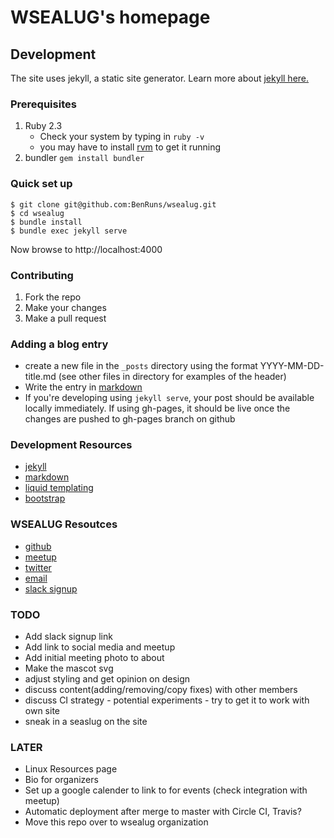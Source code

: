 # WSEALUG's homepage

## Development
The site uses jekyll, a static site generator. Learn more
about [jekyll here.](http://jekyllrb.com/)

### Prerequisites

1. Ruby 2.3
   - Check your system by typing in `ruby -v`
   - you may have to install [rvm](http://rvm.io) to get it running
2.  bundler `gem install bundler`

### Quick set up

    $ git clone git@github.com:BenRuns/wsealug.git
    $ cd wsealug
    $ bundle install
    $ bundle exec jekyll serve

  Now browse to http://localhost:4000

### Contributing

1. Fork the repo
2. Make your changes
3. Make a pull request


### Adding a blog entry
- create a new file in the `_posts`  directory using the format YYYY-MM-DD-title.md (see other files in directory for examples of the header)
- Write the entry in [markdown](https://daringfireball.net/projects/markdown/syntax)
- If you're developing using `jekyll serve`, your post should be available locally immediately. If using gh-pages, it should be live once the changes are pushed to gh-pages branch on github


### Development Resources

- [jekyll](http://jekyllrb.com/)
- [markdown](https://daringfireball.net/projects/markdown/syntax)
- [liquid templating](https://shopify.github.io/liquid/)  
- [bootstrap](https://getbootstrap.com/docs/4.0/getting-started/introduction/)


### WSEALUG Resoutces
- [github](https://github.com/wsealug)
- [meetup](https://www.meetup.com/)
- [twitter](https://twitter.com/WSeaLUG)
- [email](contact@wsealug.net)
- [slack signup](https://wsealug-slack-signup.herokuapp.com/)


### TODO

- Add slack signup link
- Add link to social media and meetup
- Add initial meeting photo to about
- Make the mascot svg
- adjust styling and get opinion on design
- discuss content(adding/removing/copy fixes) with other members
- discuss CI strategy - potential experiments  - try to get it to work with own site
- sneak in a seaslug on the site

### LATER

- Linux Resources page
- Bio for organizers
- Set up a google calender to link to for events (check integration with meetup)
- Automatic deployment after merge to master with Circle CI, Travis?
- Move this repo over to wsealug  organization